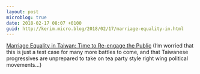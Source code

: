 ```yaml
---
layout: post
microblog: true
date: 2018-02-17 08:07 +0100
guid: http://kerim.micro.blog/2018/02/17/marriage-equality-in.html
---
```

[Marriage Equality in Taiwan: Time to Re-engage the Public](http://www.ketagalanmedia.com/2018/02/15/marriage-equality-taiwan-time-re-engage-public/?utm_content=buffere2b60&utm_medium=social&utm_source=facebook.com&utm_campaign=buffer) (I’m worried that this is just a test case for many more battles to come, and that Taiwanese progressives are unprepared to take on tea party style right wing political movements…)
